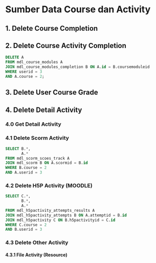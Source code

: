 # Sumber Data Course dan Activity

## 1. Delete Course Completion

## 2. Delete Course Activity Completion

```sql
DELETE A
FROM mdl_course_modules A
JOIN mdl_course_modules_completion B ON A.id = B.coursemoduleid
WHERE userid = 3
AND A.course = 2;
```

## 3. Delete User Course Grade

## 4. Delete Detail Activity

### 4.0 Get Detail Activity


### 4.1 Delete Scorm Activity

```sql
SELECT B.*,
       A.*
FROM mdl_scorm_scoes_track A
JOIN mdl_scorm B ON A.scormid = B.id
WHERE B.course = 2
AND A.userid = 3
```

### 4.2 Delete H5P Activity (MOODLE)

```sql
SELECT C.*,
       B.*,
       A.*
FROM mdl_h5pactivity_attempts_results A
JOIN mdl_h5pactivity_attempts B ON A.attemptid = B.id
JOIN mdl_h5pactivity C ON B.h5pactivityid = C.id
WHERE C.course = 2
AND B.userid = 3
```

### 4.3 Delete Other Activity

#### 4.3.1 File Activity (Resource)
